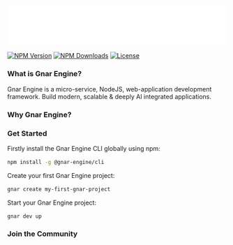 ![Gnar Engine Logo](assets/gnar-engine-logo-white.svg)

[![NPM Version](https://img.shields.io/npm/v/@gnar-engine/cli.svg)](https://www.npmjs.com/package/@gnar-engine/cli)
[![NPM Downloads](https://img.shields.io/npm/dt/@gnar-engine/cli.svg)](https://www.npmjs.com/package/@gnar-engine/cli)
[![License](https://img.shields.io/npm/l/@gnar-engine/cli.svg)](https://www.npmjs.com/package/@gnar-engine/cli)

### What is Gnar Engine?

Gnar Engine is a micro-service, NodeJS, web-application development framework. Build modern, scalable & deeply AI integrated applications.

### Why Gnar Engine?


### Get Started

Firstly install the Gnar Engine CLI globally using npm:
``` bash
npm install -g @gnar-engine/cli
```

Create your first Gnar Engine project:
``` bash
gnar create my-first-gnar-project
```

Start your Gnar Engine project:
``` bash
gnar dev up
```

### Join the Community


```
